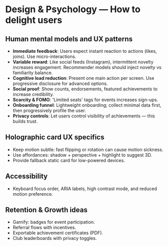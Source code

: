 # Design & Psychology — How to delight users

## Human mental models and UX patterns
- **Immediate feedback**: Users expect instant reaction to actions (likes, joins). Use micro-interactions.
- **Variable reward**: Like social feeds (Instagram), intermittent novelty increases engagement. Recommender models should inject novelty vs familiarity balance.
- **Cognitive load reduction**: Present one main action per screen. Use progressive disclosure for advanced options.
- **Social proof**: Show counts, endorsements, featured achievements to increase credibility.
- **Scarcity & FOMO**: 'Limited seats' tags for events increases sign-ups.
- **Onboarding funnel**: Lightweight onboarding; collect minimal data first, then progressively profile the user.
- **Privacy controls**: Let users control visibility of achievements — this builds trust.

## Holographic card UX specifics
- Keep motion subtle: fast flipping or rotation can cause motion sickness.
- Use affordances: shadow + perspective + highlight to suggest 3D.
- Provide fallback static card for low-powered devices.

## Accessibility
- Keyboard focus order, ARIA labels, high contrast mode, and reduced motion preference.

## Retention & Growth ideas
- Gamify: badges for event participation.
- Referral flows with incentives.
- Exportable achievement certificates (PDF).
- Club leaderboards with privacy toggles.

